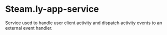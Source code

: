 # Steam.ly-app-service
Service used to handle user client activity and dispatch activity events to an external event handler.

